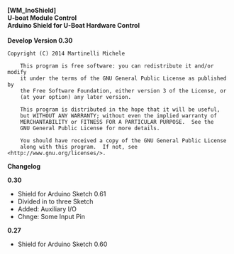 **[WM_InoShield]** <br />
**U-boat Module Control** <br />
**Arduino Shield for U-Boat Hardware Control**<br />
<br />
**Develop Version 0.30**<br />

  	Copyright (C) 2014 Martinelli Michele

    	This program is free software: you can redistribute it and/or modify
    	it under the terms of the GNU General Public License as published by
    	the Free Software Foundation, either version 3 of the License, or
    	(at your option) any later version.

    	This program is distributed in the hope that it will be useful,
    	but WITHOUT ANY WARRANTY; without even the implied warranty of
    	MERCHANTABILITY or FITNESS FOR A PARTICULAR PURPOSE.  See the
    	GNU General Public License for more details.

    	You should have received a copy of the GNU General Public License
    	along with this program.  If not, see <http://www.gnu.org/licenses/>.


**Changelog**

**0.30**
* Shield for Arduino Sketch 0.61
* Divided in to three Sketch
* Added: Auxiliary I/O
* Chnge: Some Input Pin

**0.27**
* Shield for Arduino Sketch 0.60

